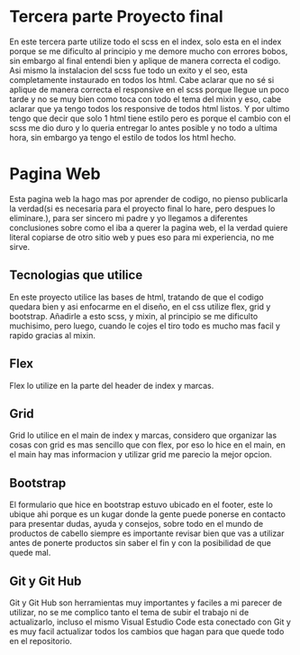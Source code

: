 # Tercera parte Proyecto final

En este tercera parte utilize todo el scss en el index, solo esta en el index porque se me dificulto al principio y me demore mucho con errores bobos, sin embargo al final entendi bien y aplique de manera correcta el codigo. Asi mismo la instalacion del scss fue todo un exito y el seo, esta completamente instaurado en todos los html. Cabe aclarar que no sé si aplique de manera correcta el responsive en el scss porque llegue un poco tarde y no se muy bien como toca con todo el tema del mixin y eso, cabe aclarar que ya tengo todos los responsive de todos html listos. Y por ultimo tengo que decir que solo 1 html tiene estilo pero es porque el cambio con el scss me dio duro y lo queria entregar lo antes posible y no todo a ultima hora, sin embargo ya tengo el estilo de todos los html hecho.


# Pagina Web

Esta pagina web la hago mas por aprender de codigo, no pienso publicarla la verdad(si es necesaria para el proyecto final lo hare, pero despues lo eliminare.), para ser sincero mi padre y yo llegamos a diferentes conclusiones sobre como el iba a querer la pagina web, el la verdad quiere literal copiarse de otro sitio web y pues eso para mi experiencia, no me sirve.

## Tecnologias que utilice

En este proyecto utilice las bases de html, tratando de que el codigo quedara bien y asi enfocarme en el diseño, en el css utilize flex, grid y bootstrap. Añadirle a esto scss, y mixin, al principio se me dificulto muchisimo, pero luego, cuando le cojes el tiro todo es mucho mas facil y rapido gracias al mixin.

## Flex

Flex lo utilize en la parte del header de index y marcas.

## Grid

Grid lo utilice en el main de index y marcas, considero que organizar las cosas con grid es mas sencillo que con flex, por eso lo hice en el main, en el main hay mas informacion y utilizar grid me parecio la mejor opcion.

## Bootstrap

El formulario que hice en bootstrap estuvo ubicado en el footer, este lo ubique ahi porque es un kugar donde la gente puede ponerse en contacto para presentar dudas, ayuda y consejos, sobre todo en el mundo de productos de cabello siempre es importante revisar bien que vas a utilizar antes de ponerte productos sin saber el fin y con la posibilidad de que quede mal.

## Git y Git Hub

Git y Git Hub son herramientas muy importantes y faciles a mi parecer de utilizar, no se me complico tanto el tema de subir el trabajo ni de actualizarlo, incluso el mismo Visual Estudio Code esta conectado con Git y es muy facil actualizar todos los cambios que hagan para que quede todo en el repositorio.
